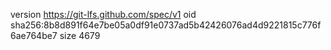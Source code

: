 version https://git-lfs.github.com/spec/v1
oid sha256:8b8d891f64e7be05a0df91e0737ad5b42426076ad4d9221815c776f6ae764be7
size 4679
